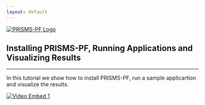 ```yaml
---
layout: default
---
```


[![PRISMS-PF Logo](../../assets/logo.png)](https://prisms-center.github.io/phaseField/)

## Installing PRISMS-PF, Running Applications and Visualizing Results
***
In this tutorial we show how to install PRISMS-PF, run a sample applicartion and visualize the results.

[![Video Embed 1](http://img.youtube.com/vi/4mVAvnFW7Gc/0.jpg)](http://www.youtube.com/watch?v=4mVAvnFW7Gc "Video Title")
